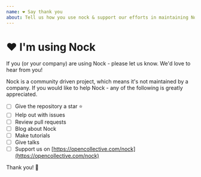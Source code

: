 ```yaml
---
name: ❤️ Say thank you
about: Tell us how you use nock & support our efforts in maintaining Nock
---
```


# ❤️ I'm using Nock

If you (or your company) are using Nock - please let us know. We'd love to hear from you!

Nock is a community driven project, which means it's not maintained by a company. If you would like to help Nock - any of the following is greatly appreciated.

- [ ] Give the repository a star ⭐️
- [ ] Help out with issues
- [ ] Review pull requests
- [ ] Blog about Nock
- [ ] Make tutorials
- [ ] Give talks
- [ ] Support us on [https://opencollective.com/nock](https://opencollective.com/nock)

Thank you! 💐

